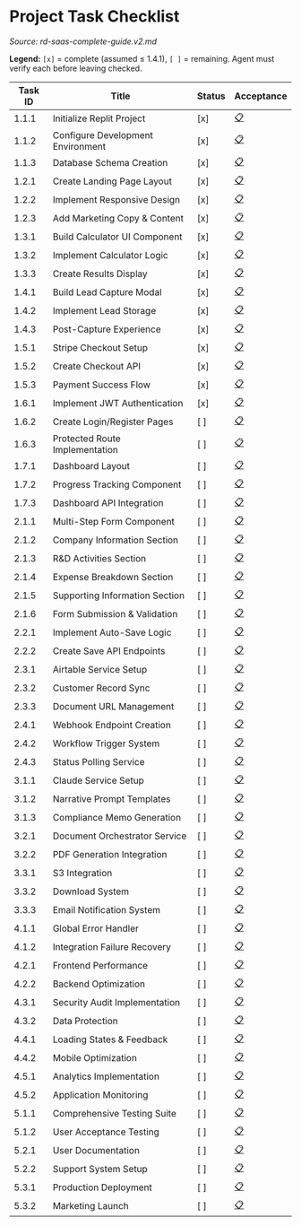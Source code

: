 # Project Task Checklist

_Source: rd-saas-complete-guide.v2.md_

**Legend:** `[x]` = complete (assumed ≤ 1.4.1), `[ ]` = remaining. Agent must verify each before leaving checked.

| Task ID | Title | Status | Acceptance |
|---|---|---|---|
| 1.1.1 | Initialize Replit Project | [x] | [📋](./acceptance/1.1.1.md) |
| 1.1.2 | Configure Development Environment | [x] | [📋](./acceptance/1.1.2.md) |
| 1.1.3 | Database Schema Creation | [x] | [📋](./acceptance/1.1.3.md) |
| 1.2.1 | Create Landing Page Layout | [x] | [📋](./acceptance/1.2.1.md) |
| 1.2.2 | Implement Responsive Design | [x] | [📋](./acceptance/1.2.2.md) |
| 1.2.3 | Add Marketing Copy & Content | [x] | [📋](./acceptance/1.2.3.md) |
| 1.3.1 | Build Calculator UI Component | [x] | [📋](./acceptance/1.3.1.md) |
| 1.3.2 | Implement Calculator Logic | [x] | [📋](./acceptance/1.3.2.md) |
| 1.3.3 | Create Results Display | [x] | [📋](./acceptance/1.3.3.md) |
| 1.4.1 | Build Lead Capture Modal | [x] | [📋](./acceptance/1.4.1.md) |
| 1.4.2 | Implement Lead Storage | [x] | [📋](./acceptance/1.4.2.md) |
| 1.4.3 | Post-Capture Experience | [x] | [📋](./acceptance/1.4.3.md) |
| 1.5.1 | Stripe Checkout Setup | [x] | [📋](./acceptance/1.5.1.md) |
| 1.5.2 | Create Checkout API | [x] | [📋](./acceptance/1.5.2.md) |
| 1.5.3 | Payment Success Flow | [x] | [📋](./acceptance/1.5.3.md) |
| 1.6.1 | Implement JWT Authentication | [x] | [📋](./acceptance/1.6.1.md) |
| 1.6.2 | Create Login/Register Pages | [ ] | [📋](./acceptance/1.6.2.md) |
| 1.6.3 | Protected Route Implementation | [ ] | [📋](./acceptance/1.6.3.md) |
| 1.7.1 | Dashboard Layout | [ ] | [📋](./acceptance/1.7.1.md) |
| 1.7.2 | Progress Tracking Component | [ ] | [📋](./acceptance/1.7.2.md) |
| 1.7.3 | Dashboard API Integration | [ ] | [📋](./acceptance/1.7.3.md) |
| 2.1.1 | Multi-Step Form Component | [ ] | [📋](./acceptance/2.1.1.md) |
| 2.1.2 | Company Information Section | [ ] | [📋](./acceptance/2.1.2.md) |
| 2.1.3 | R&D Activities Section | [ ] | [📋](./acceptance/2.1.3.md) |
| 2.1.4 | Expense Breakdown Section | [ ] | [📋](./acceptance/2.1.4.md) |
| 2.1.5 | Supporting Information Section | [ ] | [📋](./acceptance/2.1.5.md) |
| 2.1.6 | Form Submission & Validation | [ ] | [📋](./acceptance/2.1.6.md) |
| 2.2.1 | Implement Auto-Save Logic | [ ] | [📋](./acceptance/2.2.1.md) |
| 2.2.2 | Create Save API Endpoints | [ ] | [📋](./acceptance/2.2.2.md) |
| 2.3.1 | Airtable Service Setup | [ ] | [📋](./acceptance/2.3.1.md) |
| 2.3.2 | Customer Record Sync | [ ] | [📋](./acceptance/2.3.2.md) |
| 2.3.3 | Document URL Management | [ ] | [📋](./acceptance/2.3.3.md) |
| 2.4.1 | Webhook Endpoint Creation | [ ] | [📋](./acceptance/2.4.1.md) |
| 2.4.2 | Workflow Trigger System | [ ] | [📋](./acceptance/2.4.2.md) |
| 2.4.3 | Status Polling Service | [ ] | [📋](./acceptance/2.4.3.md) |
| 3.1.1 | Claude Service Setup | [ ] | [📋](./acceptance/3.1.1.md) |
| 3.1.2 | Narrative Prompt Templates | [ ] | [📋](./acceptance/3.1.2.md) |
| 3.1.3 | Compliance Memo Generation | [ ] | [📋](./acceptance/3.1.3.md) |
| 3.2.1 | Document Orchestrator Service | [ ] | [📋](./acceptance/3.2.1.md) |
| 3.2.2 | PDF Generation Integration | [ ] | [📋](./acceptance/3.2.2.md) |
| 3.3.1 | S3 Integration | [ ] | [📋](./acceptance/3.3.1.md) |
| 3.3.2 | Download System | [ ] | [📋](./acceptance/3.3.2.md) |
| 3.3.3 | Email Notification System | [ ] | [📋](./acceptance/3.3.3.md) |
| 4.1.1 | Global Error Handler | [ ] | [📋](./acceptance/4.1.1.md) |
| 4.1.2 | Integration Failure Recovery | [ ] | [📋](./acceptance/4.1.2.md) |
| 4.2.1 | Frontend Performance | [ ] | [📋](./acceptance/4.2.1.md) |
| 4.2.2 | Backend Optimization | [ ] | [📋](./acceptance/4.2.2.md) |
| 4.3.1 | Security Audit Implementation | [ ] | [📋](./acceptance/4.3.1.md) |
| 4.3.2 | Data Protection | [ ] | [📋](./acceptance/4.3.2.md) |
| 4.4.1 | Loading States & Feedback | [ ] | [📋](./acceptance/4.4.1.md) |
| 4.4.2 | Mobile Optimization | [ ] | [📋](./acceptance/4.4.2.md) |
| 4.5.1 | Analytics Implementation | [ ] | [📋](./acceptance/4.5.1.md) |
| 4.5.2 | Application Monitoring | [ ] | [📋](./acceptance/4.5.2.md) |
| 5.1.1 | Comprehensive Testing Suite | [ ] | [📋](./acceptance/5.1.1.md) |
| 5.1.2 | User Acceptance Testing | [ ] | [📋](./acceptance/5.1.2.md) |
| 5.2.1 | User Documentation | [ ] | [📋](./acceptance/5.2.1.md) |
| 5.2.2 | Support System Setup | [ ] | [📋](./acceptance/5.2.2.md) |
| 5.3.1 | Production Deployment | [ ] | [📋](./acceptance/5.3.1.md) |
| 5.3.2 | Marketing Launch | [ ] | [📋](./acceptance/5.3.2.md) |